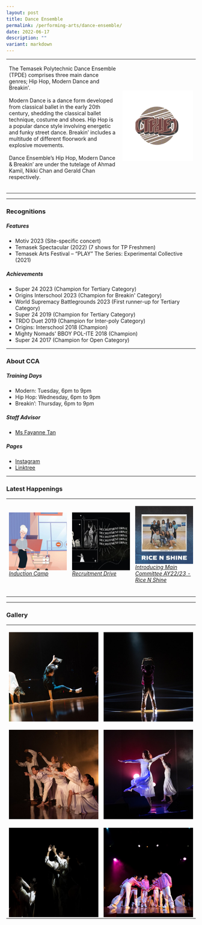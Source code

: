 ```yaml
---
layout: post
title: Dance Ensemble
permalink: /performing-arts/dance-ensemble/
date: 2022-06-17
description: ""
variant: markdown
---
```

<table>
	<tbody>
		<tr>
			<td>
				<p>
                    The Temasek Polytechnic Dance Ensemble (TPDE) comprises three main dance genres; Hip Hop, Modern Dance and Breakin’. 
					<br>
					<br>
                    Modern Dance is a dance form developed from classical ballet in the early 20th century, shedding the classical ballet technique, costume and shoes. Hip Hop is a popular dance style involving energetic and funky street dance. Breakin’ includes a multitude of different floorwork and explosive movements. 
					<br>
					<br>
                    Dance Ensemble’s Hip Hop, Modern Dance &amp; Breakin’ are under the tutelage of Ahmad Kamil, Nikki Chan and Gerald Chan respectively.
                    <br>
                    <br>
				</p>
			</td>
			<td style="width:40%">
				<img alt="DE" style="display:block;margin-left:auto;margin-right:auto;" src="/images/Arts/DE/DE_logo.png">
			</td>
		</tr>
	</tbody>
</table>
	
<hr>
	
### Recognitions

##### Features
	
<ul>
    <li>Motiv 2023 (Site-specific concert)</li>
	<li>Temasek Spectacular (2022) (7 shows for TP Freshmen)</li>
    <li>Temasek Arts Festival – “PLAY” The Series: Experimental Collective (2021)</li>
</ul>

##### Achievements
	
<ul>
    <li>Super 24 2023 (Champion for Tertiary Category)</li>
	   <li>Origins Interschool 2023 (Champion for Breakin' Category)</li>
		   <li>World Supremacy Battlegrounds 2023 (First runner-up for Tertiary Category)</li>
	<li>Super 24 2019 (Champion for Tertiary Category)</li>
    <li>TRDO Duet 2019 (Champion for Inter-poly Category)</li>
    <li>Origins: Interschool 2018 (Champion)</li>
    <li>Mighty Nomads' BBOY POL-ITE 2018 (Champion)</li>
    <li>Super 24 2017 (Champion for Open Category)</li>    
</ul>

<hr>

### About CCA

##### Training Days
            
<ul>    
    <li>Modern: Tuesday, 6pm to 9pm</li>
    <li>Hip Hop: Wednesday, 6pm to 9pm</li>
    <li>Breakin’: Thursday, 6pm to 9pm</li>
</ul>


##### Staff Advisor

<ul>
	<li>
		<a href="Fayanne_Tan@tp.edu.sg">Ms Fayanne Tan</a>
</li></ul>


##### Pages

<ul>
	<li><a href="https://www.instagram.com/tpdeofficial">Instagram</a></li>
	<li><a href="https://linktr.ee/tpdeofficial">Linktree</a></li>
</ul>

<hr>

### Latest Happenings

<table>
    <tbody><tr>
        <td style="width:33%"><br>
            <a href="https://www.instagram.com/p/CeNkaevJlGe/">
                <img src="/images/Arts/DE/DE_Induction Camp.png" style="display:block;margin-left:auto;margin-right:auto;" alt="Dance Ensemble">
                <h6 style="margin-top:0%">Induction Camp</h6>
            </a>
        </td>
        <td style="width:33%"><br>
            <a href="https://www.instagram.com/p/Cc9hPUxp-dV/">
                <img src="/images/Arts/DE/DE_Recruitment Drive.png" style="display:block;margin-left:auto;margin-right:auto;" alt="Dance Ensemble">
                <h6 style="margin-top:0%">Recruitment Drive</h6>
            </a>
        </td>
        <td style="width:33%"><br>
            <a href="https://www.instagram.com/p/Cc76eMTJxD6/">
                <img src="/images/Arts/DE/DE_Rice N Shine.png" style="display:block;margin-left:auto;margin-right:auto;" alt="Dance Ensemble">
                <h6 style="margin-top:0%">Introducing Main Committee AY22/23 - Rice N Shine</h6>    
            </a>
        </td>
    </tr>
</tbody></table>
	
<hr>

### Gallery

<table>
	<tbody>
		<tr>
			<td style="width:50%"><br>
				<img alt="DE" style="display:block;margin-left:auto;margin-right:auto;" src="/images/Arts/DE/DE_pic_1.jpg">
			</td>
			<td style="width:50%"><br>
				<img alt="DE" style="display:block;margin-left:auto;margin-right:auto;" src="/images/Arts/DE/DE_pic_2.jpg">
			</td>
		</tr>
		<tr>
			<td style="width:50%"><br>
				<img alt="DE" style="display:block;margin-left:auto;margin-right:auto;" src="/images/Arts/DE/DE_pic_3.jpg">
			</td>
			<td style="width:50%"><br>
				<img alt="DE" style="display:block;margin-left:auto;margin-right:auto;" src="/images/Arts/DE/DE_pic_4.jpg">
			</td>
		</tr>
		<tr>
			<td style="width:50%"><br>
				<img alt="DE" style="display:block;margin-left:auto;margin-right:auto;" src="/images/Arts/DE/DE_pic_5.jpg">
			</td>
			<td style="width:50%"><br>
				<img alt="DE" style="display:block;margin-left:auto;margin-right:auto;" src="/images/Arts/DE/DE_pic_6.jpg">
			</td>
		</tr>
	</tbody>
</table>